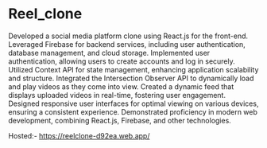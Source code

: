 # Reel_clone

Developed a social media platform clone using React.js for the front-end.
Leveraged Firebase for backend services, including user authentication, database management, and cloud storage.
Implemented user authentication, allowing users to create accounts and log in securely.
Utilized Context API for state management, enhancing application scalability and structure.
Integrated the Intersection Observer API to dynamically load and play videos as they come into view.
Created a dynamic feed that displays uploaded videos in real-time, fostering user engagement.
Designed responsive user interfaces for optimal viewing on various devices, ensuring a consistent experience.
Demonstrated proficiency in modern web development, combining React.js, Firebase, and other technologies.

Hosted:- https://reelclone-d92ea.web.app/
